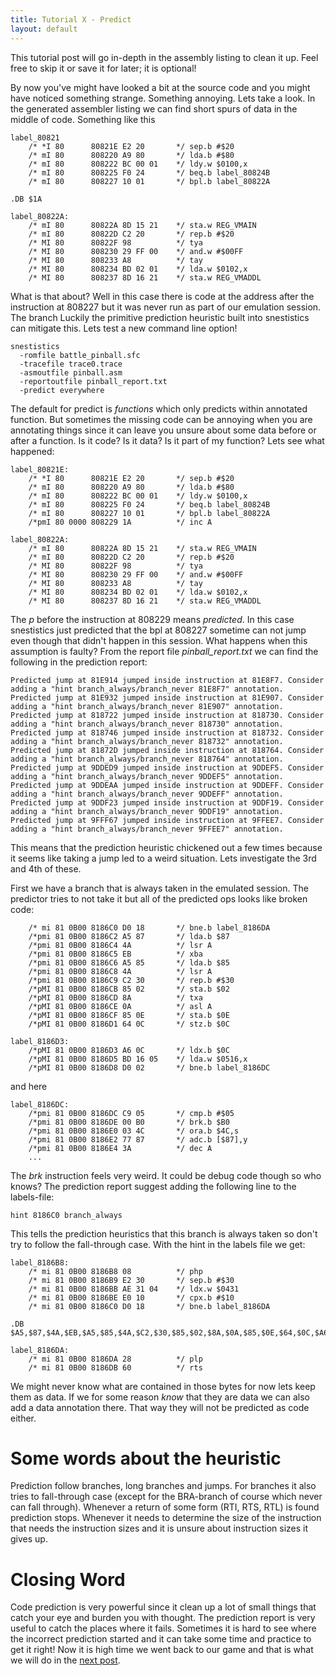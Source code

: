 ```yaml
---
title: Tutorial X - Predict
layout: default
---
```

This tutorial post will go in-depth in the assembly listing to clean it up. Feel free to skip it or save it for later; it is optional!

By now you've might have looked a bit at the source code and you might have noticed something strange. Something annoying. Lets take a look.
In the generated assembler listing we can find short spurs of data in the middle of code. Something like this
~~~~~~~~~~~~~~~~
label_80821
    /* *I 80      80821E E2 20       */ sep.b #$20
    /* mI 80      808220 A9 80       */ lda.b #$80
    /* mI 80      808222 BC 00 01    */ ldy.w $0100,x
    /* mI 80      808225 F0 24       */ beq.b label_80824B
    /* mI 80      808227 10 01       */ bpl.b label_80822A

.DB $1A

label_80822A:
    /* mI 80      80822A 8D 15 21    */ sta.w REG_VMAIN
    /* mI 80      80822D C2 20       */ rep.b #$20
    /* MI 80      80822F 98          */ tya
    /* MI 80      808230 29 FF 00    */ and.w #$00FF
    /* MI 80      808233 A8          */ tay
    /* MI 80      808234 BD 02 01    */ lda.w $0102,x
    /* MI 80      808237 8D 16 21    */ sta.w REG_VMADDL
~~~~~~~~~~~~~~~~
What is that about? Well in this case there is code at the address after the instruction at 808227 but it was never run as part of our emulation session. The branch Luckily the primitive prediction heuristic built into snestistics can mitigate this. Lets test a new command line option!
~~~~~~~~~~~~~~~~
snestistics
  -romfile battle_pinball.sfc
  -tracefile trace0.trace
  -asmoutfile pinball.asm
  -reportoutfile pinball_report.txt
  -predict everywhere
~~~~~~~~~~~~~~~~
The default for predict is *functions* which only predicts within annotated function. But sometimes the missing code can be annoying when you are annotating things since it can leave you unsure about some data before or after a function. Is it code? Is it data? Is it part of my function? Lets see what happened:
~~~~~~~~~~~~~~~~
label_80821E:
    /* *I 80      80821E E2 20       */ sep.b #$20
    /* mI 80      808220 A9 80       */ lda.b #$80
    /* mI 80      808222 BC 00 01    */ ldy.w $0100,x
    /* mI 80      808225 F0 24       */ beq.b label_80824B
    /* mI 80      808227 10 01       */ bpl.b label_80822A
    /*pmI 80 0000 808229 1A          */ inc A

label_80822A:
    /* mI 80      80822A 8D 15 21    */ sta.w REG_VMAIN
    /* mI 80      80822D C2 20       */ rep.b #$20
    /* MI 80      80822F 98          */ tya
    /* MI 80      808230 29 FF 00    */ and.w #$00FF
    /* MI 80      808233 A8          */ tay
    /* MI 80      808234 BD 02 01    */ lda.w $0102,x
    /* MI 80      808237 8D 16 21    */ sta.w REG_VMADDL
~~~~~~~~~~~~~~~~
The *p* before the instruction at 808229 means *predicted*. In this case snestistics just predicted that the bpl at 808227 sometime can not jump even though that didn't happen in this session. What happens when this assumption is faulty? From the report file *pinball_report.txt* we can find the following in the prediction report:
~~~~~~~~~~~~~~~~
Predicted jump at 81E914 jumped inside instruction at 81E8F7. Consider adding a "hint branch_always/branch_never 81E8F7" annotation.
Predicted jump at 81E932 jumped inside instruction at 81E907. Consider adding a "hint branch_always/branch_never 81E907" annotation.
Predicted jump at 818722 jumped inside instruction at 818730. Consider adding a "hint branch_always/branch_never 818730" annotation.
Predicted jump at 818746 jumped inside instruction at 818732. Consider adding a "hint branch_always/branch_never 818732" annotation.
Predicted jump at 81872D jumped inside instruction at 818764. Consider adding a "hint branch_always/branch_never 818764" annotation.
Predicted jump at 9DDED9 jumped inside instruction at 9DDEF5. Consider adding a "hint branch_always/branch_never 9DDEF5" annotation.
Predicted jump at 9DDEAA jumped inside instruction at 9DDEFF. Consider adding a "hint branch_always/branch_never 9DDEFF" annotation.
Predicted jump at 9DDF23 jumped inside instruction at 9DDF19. Consider adding a "hint branch_always/branch_never 9DDF19" annotation.
Predicted jump at 9FFF67 jumped inside instruction at 9FFEE7. Consider adding a "hint branch_always/branch_never 9FFEE7" annotation.
~~~~~~~~~~~~~~~~
This means that the prediction heuristic chickened out a few times because it seems like taking a jump led to a weird situation. Lets investigate the 3rd and 4th of these.

First we have a branch that is always taken in the emulated session. The predictor tries to not take it but all of the predicted ops looks like broken code:
~~~~~~~~~~~~~~~~
    /* mi 81 0B00 8186C0 D0 18       */ bne.b label_8186DA
    /*pmi 81 0B00 8186C2 A5 87       */ lda.b $87
    /*pmi 81 0B00 8186C4 4A          */ lsr A
    /*pmi 81 0B00 8186C5 EB          */ xba
    /*pmi 81 0B00 8186C6 A5 85       */ lda.b $85
    /*pmi 81 0B00 8186C8 4A          */ lsr A
    /*pmi 81 0B00 8186C9 C2 30       */ rep.b #$30
    /*pMI 81 0B00 8186CB 85 02       */ sta.b $02
    /*pMI 81 0B00 8186CD 8A          */ txa
    /*pMI 81 0B00 8186CE 0A          */ asl A
    /*pMI 81 0B00 8186CF 85 0E       */ sta.b $0E
    /*pMI 81 0B00 8186D1 64 0C       */ stz.b $0C

label_8186D3:
    /*pMI 81 0B00 8186D3 A6 0C       */ ldx.b $0C
    /*pMI 81 0B00 8186D5 BD 16 05    */ lda.w $0516,x
    /*pMI 81 0B00 8186D8 D0 02       */ bne.b label_8186DC
~~~~~~~~~~~~~~~~
and here
~~~~~~~~~~~~~~~~
label_8186DC:
    /*pmi 81 0B00 8186DC C9 05       */ cmp.b #$05
    /*pmi 81 0B00 8186DE 00 B0       */ brk.b $B0
    /*pmi 81 0B00 8186E0 03 4C       */ ora.b $4C,s
    /*pmi 81 0B00 8186E2 77 87       */ adc.b [$87],y
    /*pmi 81 0B00 8186E4 3A          */ dec A
    ...
~~~~~~~~~~~~~~~~
The *brk* instruction feels very weird. It could be debug code though so who knows? The prediction report suggest adding the following line to the labels-file:
~~~~~~~~~~~~~~~~
hint 8186C0 branch_always
~~~~~~~~~~~~~~~~
This tells the prediction heuristics that this branch is always taken so don't try to follow the fall-through case. With the hint in the labels file we get:
~~~~~~~~~~~~~~~~
label_8186B8:
    /* mi 81 0B00 8186B8 08          */ php
    /* mi 81 0B00 8186B9 E2 30       */ sep.b #$30
    /* mi 81 0B00 8186BB AE 31 04    */ ldx.w $0431
    /* mi 81 0B00 8186BE E0 10       */ cpx.b #$10
    /* mi 81 0B00 8186C0 D0 18       */ bne.b label_8186DA

.DB $A5,$87,$4A,$EB,$A5,$85,$4A,$C2,$30,$85,$02,$8A,$0A,$85,$0E,$64,$0C,$A6,$0C,$BD,$16,$05,$D0,$02

label_8186DA:
    /* mi 81 0B00 8186DA 28          */ plp
    /* mi 81 0B00 8186DB 60          */ rts
~~~~~~~~~~~~~~~~
We might never know what are contained in those bytes for now lets keep them as data. If we for some reason *know* that they are data we can also add a data annotation there. That way they will not be predicted as code either.

Some words about the heuristic
==============================
Prediction follow branches, long branches and jumps. For branches it also tries to fall-through case (except for the BRA-branch of course which never can fall through). Whenever a return of some form (RTI, RTS, RTL) is found prediction stops. Whenever it needs to determine the size of the instruction that needs the instruction sizes and it is unsure about instruction sizes it gives up.

Closing Word
============
Code prediction is very powerful since it clean up a lot of small things that catch your eye and burden you with thought. The prediction report is very useful to catch the places where it fails. Sometimes it is hard to see where the incorrect prediction started and it can take some time and practice to get it right! Now it is high time we went back to our game and that is what we will do in the [next post](tutorial-re1).
